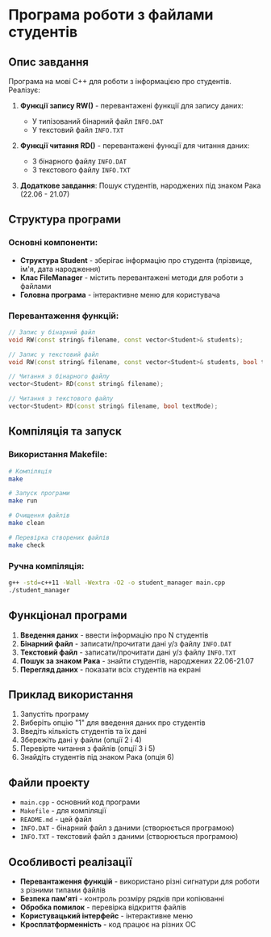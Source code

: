 # Програма роботи з файлами студентів

## Опис завдання

Програма на мові C++ для роботи з інформацією про студентів. Реалізує:

1. **Функції запису RW()** - перевантажені функції для запису даних:

   - У типізований бінарний файл `INFO.DAT`
   - У текстовий файл `INFO.TXT`

2. **Функції читання RD()** - перевантажені функції для читання даних:

   - З бінарного файлу `INFO.DAT`
   - З текстового файлу `INFO.TXT`

3. **Додаткове завдання**: Пошук студентів, народжених під знаком Рака (22.06 - 21.07)

## Структура програми

### Основні компоненти:

- **Структура Student** - зберігає інформацію про студента (прізвище, ім'я, дата народження)
- **Клас FileManager** - містить перевантажені методи для роботи з файлами
- **Головна програма** - інтерактивне меню для користувача

### Перевантаження функцій:

```cpp
// Запис у бінарний файл
void RW(const string& filename, const vector<Student>& students);

// Запис у текстовий файл
void RW(const string& filename, const vector<Student>& students, bool textMode);

// Читання з бінарного файлу
vector<Student> RD(const string& filename);

// Читання з текстового файлу
vector<Student> RD(const string& filename, bool textMode);
```

## Компіляція та запуск

### Використання Makefile:

```bash
# Компіляція
make

# Запуск програми
make run

# Очищення файлів
make clean

# Перевірка створених файлів
make check
```

### Ручна компіляція:

```bash
g++ -std=c++11 -Wall -Wextra -O2 -o student_manager main.cpp
./student_manager
```

## Функціонал програми

1. **Введення даних** - ввести інформацію про N студентів
2. **Бінарний файл** - записати/прочитати дані у/з файлу `INFO.DAT`
3. **Текстовий файл** - записати/прочитати дані у/з файлу `INFO.TXT`
4. **Пошук за знаком Рака** - знайти студентів, народжених 22.06-21.07
5. **Перегляд даних** - показати всіх студентів на екрані

## Приклад використання

1. Запустіть програму
2. Виберіть опцію "1" для введення даних про студентів
3. Введіть кількість студентів та їх дані
4. Збережіть дані у файли (опції 2 і 4)
5. Перевірте читання з файлів (опції 3 і 5)
6. Знайдіть студентів під знаком Рака (опція 6)

## Файли проекту

- `main.cpp` - основний код програми
- `Makefile` - для компіляції
- `README.md` - цей файл
- `INFO.DAT` - бінарний файл з даними (створюється програмою)
- `INFO.TXT` - текстовий файл з даними (створюється програмою)

## Особливості реалізації

- **Перевантаження функцій** - використано різні сигнатури для роботи з різними типами файлів
- **Безпека пам'яті** - контроль розміру рядків при копіюванні
- **Обробка помилок** - перевірка відкриття файлів
- **Користувацький інтерфейс** - інтерактивне меню
- **Кросплатформенність** - код працює на різних ОС
